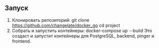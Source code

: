 ## Запуск
1. Клонировать репозиторий:
   git clone https://github.com/changelate/docker_go
   cd project
2. Собрать и запустить контейнеры:
   docker-compose up --build
Это создаст и запустит контейнеры для PostgreSQL, backend, pinger и frontend.
